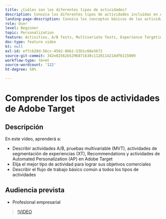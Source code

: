 ```yaml
---
title: ¿Cuáles son los diferentes tipos de actividades?
description: Conozca los diferentes tipos de actividades incluidas en Adobe Target y cómo pueden ayudarle a lograr sus objetivos. Vea este vídeo para conocer los conceptos básicos de las actividades A/B, las pruebas multivariable (MVT), las actividades de direccionamiento de experiencias (XT), Recommendations y las actividades de Automated Personalization (AP).
landing-page-description: Conozca los conceptos básicos de las actividades A/B, las pruebas multivariable, las actividades de segmentación de experiencias, Recommendations y las actividades de Automated Personalization.
role: User
level: Beginner
topic: Personalization
feature: Activities, A/B Tests, Multivariate Tests, Experience Targeting, Recommendations, Automated Personalization, Visual Experience Composer (VEC)
doc-type: feature video
kt: null
exl-id: effcb28d-56cc-4592-86b1-53b1c68e3672
source-git-commit: 342e02562b5296871638c1120114214df6115809
workflow-type: tm+mt
source-wordcount: '122'
ht-degree: 50%

---
```


# Comprender los tipos de actividades de Adobe Target

## Descripción

En este vídeo, aprenderá a:

* Describir actividades A/B, pruebas multivariable (MVT), actividades de segmentación de experiencias (XT), Recommendations y actividades de Automated Personalization (AP) en Adobe Target
* Elija el mejor tipo de actividad para lograr sus objetivos comerciales
* Describir el flujo de trabajo básico común a todos los tipos de actividades

## Audiencia prevista

* Profesional empresarial

>[!VIDEO](https://video.tv.adobe.com/v/17386/?quality=12)
